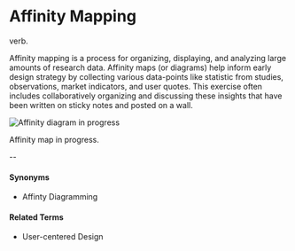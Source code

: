 # Affinity Mapping
verb.

Affinity mapping is a process for organizing, displaying, and analyzing large amounts of research data. Affinity maps (or diagrams) help inform early design strategy by collecting various data-points like statistic from studies, observations, market indicators, and user quotes. This exercise often includes collaboratively organizing and discussing these insights that have been written on sticky notes and posted on a wall. 

![Affinity diagram in progress](https://github.com/voxable-labs/cui-glossary/blob/master/images/affinity-diagram.jpg?raw=true "A Facebook Messenger Chatbot")

Affinity map in progress. 

--
#### Synonyms
* Affinty Diagramming

#### Related Terms
* User-centered Design